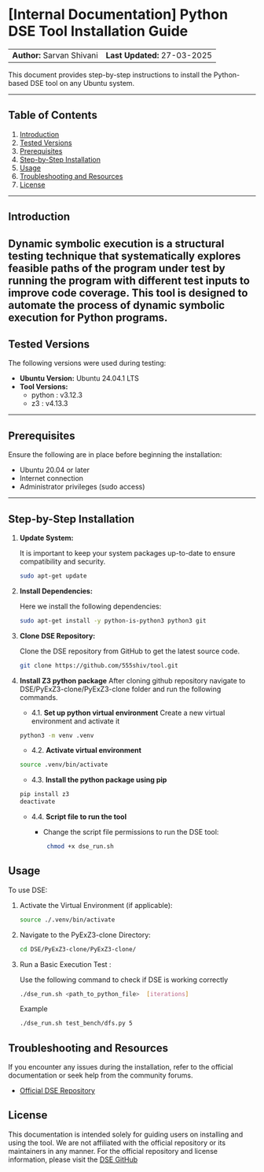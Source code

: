 # [Internal Documentation] Python DSE Tool Installation Guide

<table width="100%">
  <tr>
    <td><strong>Author:</strong> Sarvan Shivani</td>
    <td align="right"><strong>Last Updated:</strong> 27-03-2025</td>
  </tr>
</table>

This document provides step-by-step instructions to install the Python-based DSE tool on any Ubuntu system.

---

## Table of Contents

1. [Introduction](#introduction)
2. [Tested Versions](#tested-versions)
3. [Prerequisites](#prerequisites)
4. [Step-by-Step Installation](#step-by-step-installation)
6. [Usage](#usage)
7. [Troubleshooting and Resources](#troubleshooting-and-resources)
8. [License](#license)

---

## Introduction

Dynamic symbolic execution is a structural testing technique that systematically explores feasible paths of the program under test by running the program with different test
inputs to improve code coverage. This tool is designed to automate the process of dynamic symbolic execution for Python programs.
---

## Tested Versions

The following versions were used during testing:

- **Ubuntu Version:** Ubuntu 24.04.1 LTS
- **Tool Versions:**
  - python : v3.12.3
  - z3 : v4.13.3

---


## Prerequisites

Ensure the following are in place before beginning the installation:

- Ubuntu 20.04 or later
- Internet connection
- Administrator privileges (sudo access)

---

## Step-by-Step Installation

1. **Update System:**

   It is important to keep your system packages up-to-date to ensure compatibility and security.

   ```bash
   sudo apt-get update
   ```

2. **Install Dependencies:**

   Here we install the following dependencies:

   ```bash
   sudo apt-get install -y python-is-python3 python3 git 
   ```

3. **Clone DSE Repository:**

   Clone the DSE repository from GitHub to get the latest source code.

   ```bash
   git clone https://github.com/555shiv/tool.git
   ```

4. **Install Z3 python package**
    After cloning github repository navigate to DSE/PyExZ3-clone/PyExZ3-clone folder and run the following commands.
    - 4.1. **Set up python virtual environment**
   Create a new virtual environment and activate it
   ```bash
   python3 -m venv .venv
   ```
   - 4.2. **Activate virtual environment**
   ```bash
   source .venv/bin/activate
   ```
   
    - 4.3. **Install the python package using pip**

    ```bash
   pip install z3
   deactivate
   ```



   - 4.4. **Script file to run the tool**
        - Change the script file permissions to run the DSE tool:

            ```bash
             chmod +x dse_run.sh
            ```

   
## Usage

To use DSE:

1. Activate the Virtual Environment (if applicable):

   ```bash
   source ./.venv/bin/activate
   ```

2. Navigate to the PyExZ3-clone Directory:

   ```bash
   cd DSE/PyExZ3-clone/PyExZ3-clone/
   ```

3. Run a Basic Execution Test :

   Use the following command to check if DSE is working correctly

   ```bash
   ./dse_run.sh <path_to_python_file>  [iterations]
   ```

   Example

   ```bash
   ./dse_run.sh test_bench/dfs.py 5
   ```

## Troubleshooting and Resources

If you encounter any issues during the installation, refer to the official documentation or seek help from the community forums.

- [Official DSE Repository](https://github.com/thomasjball/PyExZ3.git)


## License

This documentation is intended solely for guiding users on installing and using the tool. We are not affiliated with the official  repository or its maintainers in any manner. For the official repository and license information, please visit the [DSE GitHub](https://github.com/thomasjball/PyExZ3?tab=readme-ov-file)
